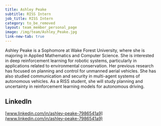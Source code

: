 ```yaml
---
title: Ashley Peake
subtitle: RISS Intern
job_title: RISS Intern
category: to_be_removed
layout: team_member_personal_page
image: /img/team/Ashley_Peake.jpg
link-new-tab: true
---
```


Ashley Peake is a Sophomore at Wake Forest University, where she is majoring in Applied Mathematics and Computer Science. She is interested in deep reinforcement learning for robotic systems, particularly in applications related to environmental conservation. Her previous research has focused on planning and control for unmanned aerial vehicles. She has also studied communication and security in multi-agent systems of autonomous vehicles. As a RISS student, she will study planning and uncertainty in reinforcement learning models for autonomous driving. 

## LinkedIn ##
[www.linkedin.com/in/ashley-peake-7986541a9](www.linkedin.com/in/ashley-peake-7986541a9)
